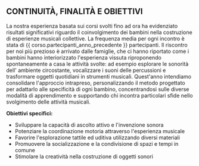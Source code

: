 ## CONTINUITÀ, FINALITÀ E OBIETTIVI

La nostra esperienza basata sui corsi svolti fino ad ora ha evidenziato risultati significativi riguardo il coinvolgimento dei bambini nella costruzione di esperienze musicali collettive. La frequenza media per ogni incontro è stata di {{ corso.partecipanti_anno_precedente }} partecipanti. Il riscontro per noi più prezioso è arrivato dalle famiglie, che ci hanno riportato come i bambini hanno interiorizzato l'esperienza vissuta riproponendo spontaneamente a casa le attività svolte: ad esempio esplorare le sonorità dell' ambiente circostante, vocalizzare i suoni delle percussioni e trasformare oggetti quotidiani in strumenti musicali.
Quest'anno intendiamo consolidare l'approccio intrapreso, personalizzando il metodo progettato per adattarlo alle specificità di ogni bambino, concentrandosi sulle diverse modalità di apprendimento e supportando chi incontra particolari sfide nello svolgimento delle attività musicali.     

**Obiettivi specifici:**
- Sviluppare la capacità di ascolto attivo e l'invenzione sonora  
- Potenziare la coordinazione motoria attraverso l'esperienza musicale  
- Favorire l'esplorazione tattile ed uditiva utilizzando diversi materiali  
- Promuovere la socializzazione e la condivisione di spazi e tempi in comune  
- Stimolare la creatività nella costruzione di oggetti sonori  
